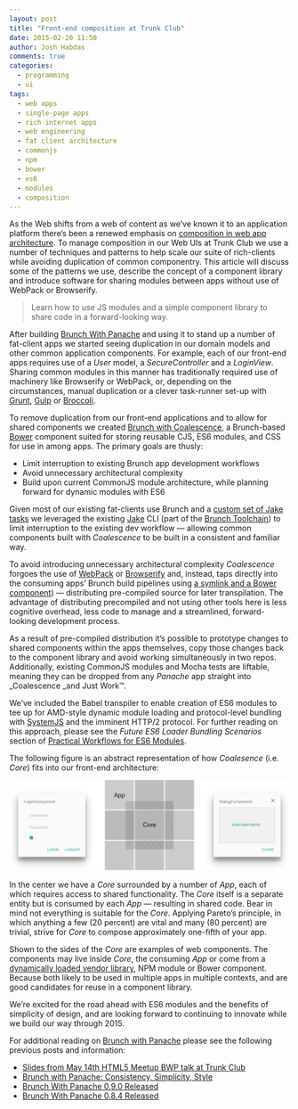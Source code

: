 ```yaml
---
layout: post
title: "Front-end composition at Trunk Club"
date: 2015-02-20 11:50
author: Josh Habdas
comments: true
categories: 
  - programming
  - ui
tags:
  - web apps
  - single-page apps
  - rich internet apps
  - web engineering
  - fat client architecture
  - commonjs
  - npm
  - bower
  - es6
  - modules
  - composition
---
```


As the Web shifts from a web of content as we’ve known it to an application platform there’s been a renewed emphasis on [composition in web app architecture](http://addyosmani.com/blog/architecture-on-the-road-to-2015/). To manage composition in our Web UIs at Trunk Club we use a number of techniques and patterns to help scale our suite of rich-clients while avoiding duplication of common componentry. This article will discuss some of the patterns we use, describe the concept of a component library and introduce software for sharing modules between apps without use of WebPack or Browserify.

> Learn how to use JS modules and a simple component library to share code in a forward-looking way.

<!-- more -->

After building [Brunch With Panache](https://github.com/trunkclub/brunch-with-panache) and using it to stand up a number of fat-client apps we started seeing duplication in our domain models and other common application components. For example, each of our front-end apps requires use of a _User_ model, a _SecureController_ and a _LoginView_. Sharing common modules in this manner has traditionally required use of machinery like Browserify or WebPack, or, depending on the circumstances, manual duplication or a clever task-runner set-up with [Grunt](http://gruntjs.com/), [Gulp](http://gulpjs.com/) or [Broccoli](https://github.com/broccolijs/broccoli).

To remove duplication from our front-end applications and to allow for shared components we created [Brunch with Coalescence](https://github.com/trunkclub/brunch-with-coalescence), a Brunch-based [Bower](http://bower.io/) component suited for storing reusable CJS, ES6 modules, and CSS for use in among apps. The primary goals are thusly:

- Limit interruption to existing Brunch app development workflows
- Avoid unnecessary architectural complexity
- Build upon current CommonJS module architecture, while planning forward for dynamic modules with ES6

Given most of our existing fat-clients use Brunch and a [custom set of Jake tasks](https://github.com/trunkclub/brunch-with-panache/tree/1.0.0/jakelib) we leveraged the existing [Jake](http://jakejs.com/) CLI (part of the [Brunch Toolchain](https://github.com/jupl/btc)) to limit interruption to the existing dev workflow — allowing common components built with _Coalescence_ to be built in a consistent and familiar way.

To avoid introducing unnecessary architectural complexity _Coalescence_ forgoes the use of [WebPack](http://webpack.github.io/) or [Browserify](http://browserify.org/) and, instead, taps directly into the consuming apps’ Brunch build pipelines using [a symlink and a Bower component](https://github.com/trunkclub/brunch-with-coalescence/wiki/How-To-integrate-with-Brunch-with-Panache)) — distributing pre-compiled source for later transpilation. The advantage of distributing precompiled and not using other tools here is less cognitive overhead, less code to manage and a streamlined, forward-looking development process.

As a result of pre-compiled distribution it’s possible to prototype changes to shared components within the apps themselves, copy those changes back to the component library and avoid working simultaneously in two repos. Additionally, existing CommonJS modules and Mocha tests are liftable, meaning they can be dropped from any _Panache_ app straight into _Coalescence _and Just Work™.

We’ve included the Babel transpiler to enable creation of ES6 modules to tee up for AMD-style dynamic module loading and protocol-level bundling with [SystemJS](https://github.com/systemjs/systemjs) and the imminent HTTP/2 protocol. For further reading on this approach, please see the *Future ES6 Loader Bundling Scenarios* section of [Practical Workflows for ES6 Modules](http://guybedford.com/practical-workflows-for-es6-modules).

The following figure is an abstract representation of how _Coalesence_ (i.e. _Core_) fits into our front-end architecture:

![Coalescence as a Core for Apps](../images/core.png)

In the center we have a _Core_ surrounded by a number of _App_, each of which requires access to shared functionality. The _Core_ itself is a separate entity but is consumed by each _App_ — resulting in shared code. Bear in mind not everything is suitable for the _Core_. Applying Pareto’s principle, in which anything a few (20 percent) are vital and many (80 percent) are trivial, strive for _Core_ to compose approximately one-fifth of your app.

Shown to the sides of the _Core_ are examples of web components. The components may live inside _Core_, the consuming _App_ or come from a [dynamically loaded vendor library](http://techblog.trunkclub.com/avoiding-front-end-spof-in-single-page-apps/), NPM module or Bower component. Because both  likely to be used in multiple apps in multiple contexts, and are good candidates for reuse in a component library.

We’re excited for the road ahead with ES6 modules and the benefits of simplicity of design, and are looking forward to continuing to innovate while we build our way through 2015.

For additional reading on [Brunch with Panache](https://github.com/trunkclub/brunch-with-panache) please see the following previous posts and information:

- [Slides from May 14th HTML5 Meetup BWP talk at Trunk Club](https://speakerdeck.com/jhabdas/brunch-with-panache)
- [Brunch with Panache: Consistency, Simplicity, Style](http://slides.com/jhabdas/brunch-with-panache#/)
- [Brunch With Panache 0.9.0 Released](http://techblog.trunkclub.com/brunch-with-panache-0-dot-9-0-released/)
- [Brunch With Panache 0.8.4 Released](http://techblog.trunkclub.com/brunch-with-panache-0-dot-8-4-released/)